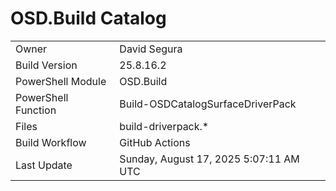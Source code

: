 ﻿# OSD.Build Catalog

| | |
|-|-|
| Owner | David Segura |
| Build Version | 25.8.16.2 |
| PowerShell Module | OSD.Build |
| PowerShell Function | Build-OSDCatalogSurfaceDriverPack |
| Files | build-driverpack.* |
| Build Workflow | GitHub Actions |
| Last Update | Sunday, August 17, 2025 5:07:11 AM UTC |
